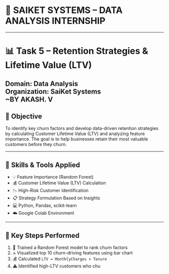 # 💼 SAIKET SYSTEMS – DATA ANALYSIS INTERNSHIP  
---

# 📊 Task 5 – Retention Strategies & Lifetime Value (LTV)  
**Domain:** Data Analysis  
**Organization:** SaiKet Systems  
**~BY AKASH. V**  
---

## 🧩 Objective

To identify key churn factors and develop data-driven retention strategies by calculating Customer Lifetime Value (LTV) and analyzing feature importance. The goal is to help businesses retain their most valuable customers before they churn.

---

## 🧠 Skills & Tools Applied

- 💡 Feature Importance (Random Forest)  
- 💰 Customer Lifetime Value (LTV) Calculation  
- 📉 High-Risk Customer Identification  
- 📋 Strategy Formulation Based on Insights  
- 💻 Python, Pandas, scikit-learn  
- ☁️ Google Colab Environment  

---

## 🔧 Key Steps Performed

1. 🌲 Trained a Random Forest model to rank churn factors  
2. 🔝 Visualized top 10 churn-driving features using bar chart  
3. 💰 Calculated `LTV = MonthlyCharges × Tenure`  
4. ⚠️ Identified high-LTV customers who chu
